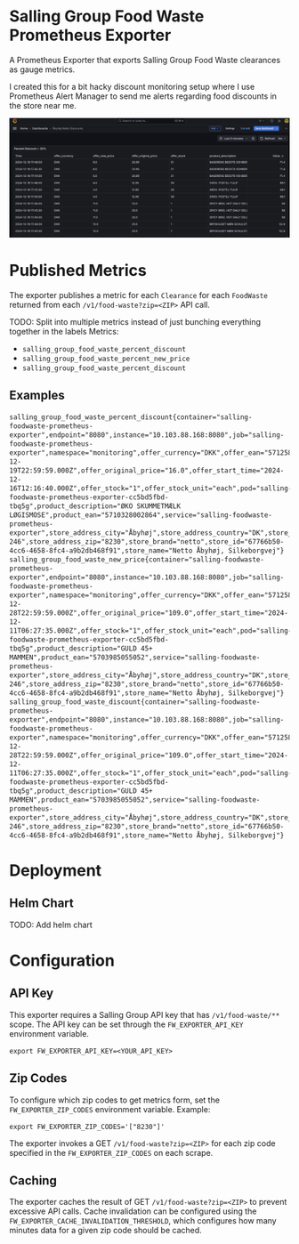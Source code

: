 # Salling Group Food Waste Prometheus Exporter
A Prometheus Exporter that exports Salling Group Food Waste clearances as gauge metrics.

I created this for a bit hacky discount monitoring setup where I use Prometheus Alert Manager to send me alerts regarding food discounts in the store near me.

![img.png](docs/grafana-example.png)

# Published Metrics
The exporter publishes a metric for each `Clearance` for each `FoodWaste` returned from each `/v1/food-waste?zip=<ZIP>` API call.

TODO: Split into multiple metrics instead of just bunching everything together in the labels
Metrics: 
- `salling_group_food_waste_percent_discount`
- `salling_group_food_waste_percent_new_price`
- `salling_group_food_waste_percent_discount`

## Examples
```
salling_group_food_waste_percent_discount{container="salling-foodwaste-prometheus-exporter",endpoint="8080",instance="10.103.88.168:8080",job="salling-foodwaste-prometheus-exporter",namespace="monitoring",offer_currency="DKK",offer_ean="5712580368382",offer_end_time="2024-12-19T22:59:59.000Z",offer_original_price="16.0",offer_start_time="2024-12-16T12:16:40.000Z",offer_stock="1",offer_stock_unit="each",pod="salling-foodwaste-prometheus-exporter-cc5bd5fbd-tbq5g",product_description="ØKO SKUMMETMÆLK LØGISMOSE",product_ean="5710328002864",service="salling-foodwaste-prometheus-exporter",store_address_city="Åbyhøj",store_address_country="DK",store_address_street="Silkeborgvej 246",store_address_zip="8230",store_brand="netto",store_id="67766b50-4cc6-4658-8fc4-a9b2db468f91",store_name="Netto Åbyhøj, Silkeborgvej"}
salling_group_food_waste_new_price{container="salling-foodwaste-prometheus-exporter",endpoint="8080",instance="10.103.88.168:8080",job="salling-foodwaste-prometheus-exporter",namespace="monitoring",offer_currency="DKK",offer_ean="5712580363066",offer_end_time="2024-12-28T22:59:59.000Z",offer_original_price="109.0",offer_start_time="2024-12-11T06:27:35.000Z",offer_stock="1",offer_stock_unit="each",pod="salling-foodwaste-prometheus-exporter-cc5bd5fbd-tbq5g",product_description="GULD 45+ MAMMEN",product_ean="5703985055052",service="salling-foodwaste-prometheus-exporter",store_address_city="Åbyhøj",store_address_country="DK",store_address_street="Silkeborgvej 246",store_address_zip="8230",store_brand="netto",store_id="67766b50-4cc6-4658-8fc4-a9b2db468f91",store_name="Netto Åbyhøj, Silkeborgvej"}
salling_group_food_waste_discount{container="salling-foodwaste-prometheus-exporter",endpoint="8080",instance="10.103.88.168:8080",job="salling-foodwaste-prometheus-exporter",namespace="monitoring",offer_currency="DKK",offer_ean="5712580363066",offer_end_time="2024-12-28T22:59:59.000Z",offer_original_price="109.0",offer_start_time="2024-12-11T06:27:35.000Z",offer_stock="1",offer_stock_unit="each",pod="salling-foodwaste-prometheus-exporter-cc5bd5fbd-tbq5g",product_description="GULD 45+ MAMMEN",product_ean="5703985055052",service="salling-foodwaste-prometheus-exporter",store_address_city="Åbyhøj",store_address_country="DK",store_address_street="Silkeborgvej 246",store_address_zip="8230",store_brand="netto",store_id="67766b50-4cc6-4658-8fc4-a9b2db468f91",store_name="Netto Åbyhøj, Silkeborgvej"}
```

# Deployment
## Helm Chart 
TODO: Add helm chart

# Configuration
## API Key
This exporter requires a Salling Group API key that has `/v1/food-waste/**` scope.
The API key can be set through the `FW_EXPORTER_API_KEY` environment variable.
```
export FW_EXPORTER_API_KEY=<YOUR_API_KEY>
```

## Zip Codes
To configure which zip codes to get metrics form, set the `FW_EXPORTER_ZIP_CODES` environment variable. 
Example: 
```
export FW_EXPORTER_ZIP_CODES='["8230"]'
```
The exporter invokes a GET `/v1/food-waste?zip=<ZIP>` for each zip code specified in the `FW_EXPORTER_ZIP_CODES` on each scrape. 

## Caching
The exporter caches the result of GET `/v1/food-waste?zip=<ZIP>` to prevent excessive API calls.
Cache invalidation can be configured using the `FW_EXPORTER_CACHE_INVALIDATION_THRESHOLD`, which configures how many minutes data for a given zip code should be cached.


